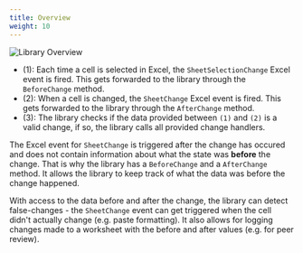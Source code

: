 ```yaml
---
title: Overview
weight: 10
---
```


![Library Overview](img/overview.png)

- (1): Each time a cell is selected in Excel, the `SheetSelectionChange` Excel event is fired. This gets forwarded to the library through the `BeforeChange` method.
- (2): When a cell is changed, the `SheetChange` Excel event is fired. This gets forwarded to the library through the `AfterChange` method.
- (3): The library checks if the data provided between `(1)` and `(2)` is a valid change, if so, the library calls all provided change handlers.

The Excel event for `SheetChange` is triggered after the change has occured and does not contain information about what the state was **before** the change.
That is why the library has a `BeforeChange` and a `AfterChange` method. It allows the library to keep track of what the data was before the change happened.

With access to the data before and after the change, the library can detect false-changes - the `SheetChange` event can get triggered when the cell didn't actually change (e.g. paste formatting).
It also allows for logging changes made to a worksheet with the before and after values (e.g. for peer review).
